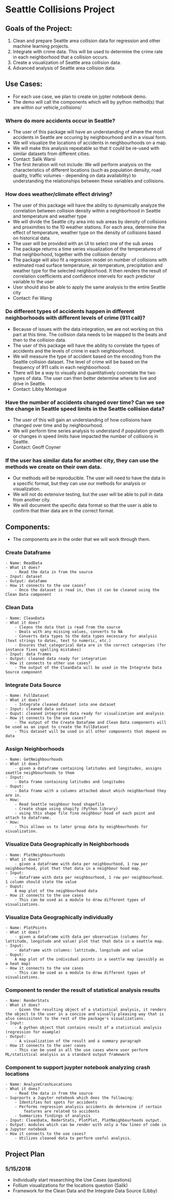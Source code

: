 # Seattle Collisions Project

## Goals of the Project:

1. Clean and prepare Seattle area collision data for regression and other machine learning projects.
2. Integrate with crime data. This will be used to determine the crime rate in each neighborhood that a collision occurs.
3. Create a visualization of Seattle area collision data.
4. Advanced analysis of Seattle area collision data.

## Use Cases:

- For each use case, we plan to create on jypter notebook demo.
- The demo will call the components which will by python method(s) that are within our vehicle_collisions/

### Where do more accidents occur in Seattle?

* The user of this package will have an understanding of where the most accidents in Seattle are occuring by neighbourhood and in a visual form.
* We will visualize the locations of accidents in neighbourhoods on a map.
* We will make this analysis repeatable so that it could be re-used with similar datasets from different cities.
* Contact: Salik Warsi 
* The first iteration will not include: We will perform analysis on the characteristics of different locations (such as population density, road quality, traffic volumes - depending on
  data availability) to understanding the relationships between these variables and collisions.

### How does weather/climate effect driving?

* The user of this package will have the ability to dynamically analyze the correlation between collision density within a neighborhood in Seattle and temperature and weather type
* We will divide the Seattle city area into sub areas by density of collisions and proximities to the 10 weather stations. For each area, determine the effect of temperature, weather type on the density of collisions based on historical data.
* The user will be provided with an UI to select one of the sub areas
* The package returns a time series visualization of the temperatures of that neighborhood, together with the collision density
* The package will also fit a regression model on number of collisions with estimated road surface temperature, air temperature, precipitation and weather type for the selected neighborhood. It then renders the result of correlation coefficients and confidence intervels for each predictor variable to the user
* User should also be able to apply the same analysis to the entire Seattle city
* Contact: Fei Wang

### Do different types of accidents happen in different neighborhoods with different levels of crime (911 call)?

* Because of issues with the data integration, we are not working on this part at this time. The collision data needs to be mapped to the beats and then to the collision data.
* The user of this package will have the ability to correlate the types of accidents and the levels of crime in each neighboorhood.
* We will measure the type of accident based on the encoding from the Seattle collision dataset. The level of crime will be based on the frequency of 911 calls in each neighboorhood.
* There will be a way to visually and quantitatively coorrelate the two types of data. The user can then better determine where to live and drive in Seattle.
* Contact: Libby Montague

### Have the number of accidents changed over time? Can we see the change in Seattle speed limits in the Seattle collision data?

* The user of this will gain an understanding of how collisions have changed over time and by neighbourhood.
* We will perform time series analysis to understand if population growth or changes in speed limits have impacted the number of collisions in Seattle.
* Contact: Geoff Coyner

### If the user has similar data for another city, they can use the methods we create on their own data.

* Our methods will be reproducible. The user will need to have the data in a specific format, but they can use our methods for analysis or visualization.
* We will not do extensive testing, but the user will be able to pull in data from another city.
* We will document the specific data format so that the user is able to confirm that thier data are in the correct format.

## Components:

- The components are in the order that we will work through them.

### Create Dataframe

    - Name: ReadData
    - What it does?
        - Read the data in from the source
    - Input: dataset
    - Output: datafame
    - How it connects to the use cases?
        - Once the dataset is read in, then it can be cleaned using the Clean Data component

### Clean Data

    - Name: CleanData
    - What it does?
        - Cleans the data that is read from the source
        - Deals with any missing values, converts to NA
        - Converts data types to the data types necessary for analysis (text strings to dates, text to numeric, etc.)
        - Ensures that categorical data are in the correct categories (for instance fixes spelling mistakes)
    - Input: data frames
    - Output: cleaned data ready for integration
    - How it connects to other use cases?
        - The output of the CleanData will be used in the Integrate Data Source component

### Integrate Data Source

    - Name: FullDataset
    - What it does?
        - Integrate cleaned dataset into one dataset   
    - Input: cleaned data sorts
    - Ouput: cleaned integrated data ready for visualization and analysis
    - How it connects to the use cases?
        - The output of the Create Datafame and Clean Data components will be used as an input to create the FullDataset
        - This dataset will be used in all other components that depend on data

### Assign Neighborhoods

    - Name: GetNeighbourhoods
    - What it does?
        - given a dataframe containing latitudes and longitudes, assigns seattle neighbourhoods to them
    - Input:
        - Data frame containing latitudes and longitudes
    - Ouput:
        - Data frame with a columns attached about which neighborhood they are in.
    - How:
        - Read Seattle neighbour hood shapefile
        - Create shape using shapify (Python library)
        - using this shape file fine neighbour hood of each point and attach to dataframe.
    - How:
        - This allows us to later group data by neighbourhoods for visualization.

### Visualize Data Geographically in Neighborhoods

    - Name: PlotNeighbourhoods
    - What it does?
        - given a dataframe with data per neighbourhood, 1 row per neighbourhood, plot that that data in a neighbour hood map.
    - Input:
        - dataframe with data per neighbourhood, 1 row per neighbourhood. 1 column should state the value
    - Ouput:
        A map plot of the neighbourhood data
    - How it connects to the use cases  
        - This can be used as a module to draw different types of visualizations.

### Visualize Data Geographically individually

    - Name: PlotPoints
    - What it does?
        - given a dataframe with data per observation (columns for lattitude, longitude and value) plot that that data in a seattle map.
    - Input:
        - dataframe with columns: lattitude, longitude and value
    - Ouput:
        A map plot of the individual points in a seattle map (possibly as a heat map)
    - How it connects to the use cases  
        - This can be used as a module to draw different types of visualizations.

### Component to render the result of statistical analysis results
    - Name: RenderStats
    - What it does?
        - Given the resulting object of a statistical analysis, it renders the object to the user in a concise and visually pleasing way that is also consisitent to the rest of the package's visualizations.
    - Input:
        - A python object that contains result of a statistical analysis (regression for example)
    - Output:
        - A visualization of the result and a summary paragraph
    - How it connects to the user cases
        - This can be used in all the use cases where user perform ML/statistical analysis as a standard output framework

### Component to support juypter notebook analyzing crash locations
    - Name: AnalyzeCrashLocations
    - What it does?
        - Read the data in from the source
    - Suprports a Jupyter notebook which does the following:
        - Identifies hot spots for accidents
        - Performs regression analysis accidents do determine if certain
            features are related to accidents
        - Summarizes findings of analysis
    - Input: CleanData, RederStats, PlotPlot, PlotNeighbourhoods output.
    - Output: modules which can be render with only a few lines of code in a Jupyter notebook
    - How it connects to the use cases?
        - Utilizes cleaned data to perform useful analysis.

## Project Plan 

### 5/15/2018 

* Individually start researching the Use Cases (questions)
* Follium visualizations for the locations question (Salik)
* Framework for the Clean Data and the Integrate Data Source (Libby)